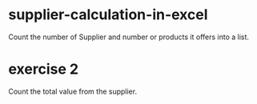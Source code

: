 # supplier-calculation-in-excel
Count the number of Supplier and number or products it offers into a list.

# exercise 2
Count the total value from the supplier.
